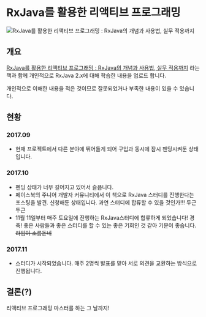 # RxJava를 활용한 리액티브 프로그래밍

![RxJava를 활용한 리액티브 프로그래밍 : RxJava의 개념과 사용법, 실무 적용까지](http://www.insightbook.co.kr/wp-content/uploads/2017/04/%ED%91%9C%EC%A7%80_%ED%85%8C%EB%91%90%EB%A6%AC_small.jpg)
## 개요
[RxJava를 활용한 리액티브 프로그래밍 : RxJava의 개념과 사용법, 실무 적용까지](http://www.insightbook.co.kr/book/programming-insight/rxjava%EB%A5%BC-%ED%99%9C%EC%9A%A9%ED%95%9C-%EB%A6%AC%EC%95%A1%ED%8B%B0%EB%B8%8C-%ED%94%84%EB%A1%9C%EA%B7%B8%EB%9E%98%EB%B0%8D-rxjava%EC%9D%98-%EA%B0%9C%EB%85%90%EA%B3%BC-%EC%82%AC%EC%9A%A9%EB%B2%95) 라는 책과 함께 개인적으로 RxJava 2.x에 대해 학습한 내용을 업로드 합니다.

개인적으로 이해한 내용을 적은 것이므로 잘못되었거나 부족한 내용이 있을 수 있습니다.

## 현황
### 2017.09
* 현재 프로젝트에서 다른 분야에 뛰어들게 되어 구입과 동시에 잠시 펜딩시켜둔 상태입니다.

### 2017.10
* 펜딩 상태가 너무 길어지고 있어서 슬픕니다.
* 페이스북의 주니어 개발자 커뮤니티에서 이 책으로 RxJava 스터디를 진행한다는 포스팅을 발견. 신청해둔 상태입니다. 과연 스터디에 합류할 수 있을 것인가!!! 두근두근
* 11월 11일부터 매주 토요일에 진행하는 RxJava스터디에 합류하게 되었습니다! 경축! 좋은 사람들과 좋은 스터디를 할 수 있는 좋은 기회인 것 같아 기분이 좋습니다. ~~라임이 소름돋네~~

### 2017.11
* 스터디가 시작되었습니다. 매주 2명씩 발표를 맡아 서로 의견을 교환하는 방식으로 진행됩니다. 

## 결론(?)
리액티브 프로그래밍 마스터를 하는 그 날까지!
